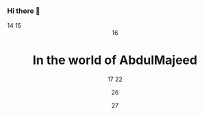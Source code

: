 ### Hi there 👋

<!--
**mj95d/mj95d** is a ✨ _special_ ✨ repository because its `README.md` (this file) appears on your GitHub profile.

Here are some ideas to get you started:

- 🔭 I’m currently working on ...
- 🌱 I’m currently learning ...
- 👯 I’m looking to collaborate on ...
- 🤔 I’m looking for help with ...
- 💬 Ask me about ...
- 📫 How to reach me: ...
- 😄 Pronouns: ...
- ⚡ Fun fact: ...
-->
<!DOCTYPE html>

</head>
14 <body>
15 <header>
16 <h1> In the world of AbdulMajeed  </h1>
17 <style>
18 a {
19 margin-right: 10px;
20 }
21 </style>
22 <nav>

26 </nav>
27 </header>
